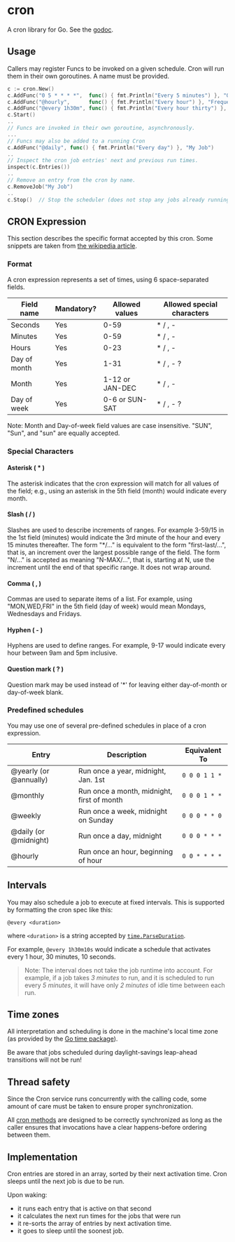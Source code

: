 cron
====

A cron library for Go.  See the
[godoc](http://go.pkgdoc.org/github.com/robfig/cron).

## Usage

Callers may register Funcs to be invoked on a given schedule.  Cron will run
them in their own goroutines. A name must be provided.

```go
c := cron.New()
c.AddFunc("0 5 * * * *",  func() { fmt.Println("Every 5 minutes") }, "Often")
c.AddFunc("@hourly",      func() { fmt.Println("Every hour") }, "Frequent")
c.AddFunc("@every 1h30m", func() { fmt.Println("Every hour thirty") }, "Less Frequent")
c.Start()
..
// Funcs are invoked in their own goroutine, asynchronously.
...
// Funcs may also be added to a running Cron
c.AddFunc("@daily", func() { fmt.Println("Every day") }, "My Job")
..
// Inspect the cron job entries' next and previous run times.
inspect(c.Entries())
..
// Remove an entry from the cron by name.
c.RemoveJob("My Job")
..
c.Stop()  // Stop the scheduler (does not stop any jobs already running).
```

## CRON Expression

This section describes the specific format accepted by this cron.  Some snippets
are taken from [the wikipedia article](http://en.wikipedia.org/wiki/Cron).

### Format

A cron expression represents a set of times, using 6 space-separated fields.

Field name | Mandatory? | Allowed values | Allowed special characters
---------- | ---------- | -------------- | --------------------------
Seconds | Yes 	| 0-59 | * / , -
Minutes | Yes 	| 0-59 | * / , -
Hours 	| Yes 	| 0-23 | * / , -
Day of month | Yes | 1-31 | * / , - ?
Month 	| Yes 	| 1-12 or JAN-DEC | * / , -
Day of week | Yes | 0-6 or SUN-SAT | * / , - ?

Note: Month and Day-of-week field values are case insensitive.  "SUN", "Sun",
and "sun" are equally accepted.

### Special Characters

#### Asterisk ( * )

The asterisk indicates that the cron expression will match for all values of the
field; e.g., using an asterisk in the 5th field (month) would indicate every
month.

#### Slash ( / )

Slashes are used to describe increments of ranges. For example 3-59/15 in the
1st field (minutes) would indicate the 3rd minute of the hour and every 15
minutes thereafter. The form "*/..." is equivalent to the form "first-last/...",
that is, an increment over the largest possible range of the field.  The form
"N/..." is accepted as meaning "N-MAX/...", that is, starting at N, use the
increment until the end of that specific range.  It does not wrap around.

#### Comma ( , )

Commas are used to separate items of a list. For example, using "MON,WED,FRI" in
the 5th field (day of week) would mean Mondays, Wednesdays and Fridays.

#### Hyphen ( - )

Hyphens are used to define ranges. For example, 9-17 would indicate every
hour between 9am and 5pm inclusive.

#### Question mark ( ? )

Question mark may be used instead of '*' for leaving either day-of-month or
day-of-week blank.

### Predefined schedules

You may use one of several pre-defined schedules in place of a cron expression.

Entry | Description | Equivalent To
----- | ----------- | -------------
@yearly (or @annually) | Run once a year, midnight, Jan. 1st | <code>0 0 0 1 1 *</code>
@monthly | Run once a month, midnight, first of month | <code>0 0 0 1 * *</code>
@weekly | Run once a week, midnight on Sunday | <code>0 0 0 * * 0</code>
@daily (or @midnight) | Run once a day, midnight | <code>0 0 0 * * *</code>
@hourly | Run once an hour, beginning of hour | <code>0 0 * * * *</code>

## Intervals

You may also schedule a job to execute at fixed intervals.  This is supported by
formatting the cron spec like this:

    @every <duration>

where `<duration>` is a string accepted by
[`time.ParseDuration`](http://golang.org/pkg/time/#ParseDuration).

For example, `@every 1h30m10s` would indicate a schedule that activates every 
1 hour, 30 minutes, 10 seconds.

> Note: The interval does not take the job runtime into account.  For example,
> if a job takes *3 minutes* to run, and it is scheduled to run every *5 minutes*,
> it will have only *2 minutes* of idle time between each run.

## Time zones

All interpretation and scheduling is done in the machine's local time zone (as
provided by the [Go time package](http://www.golang.org/pkg/time)).

Be aware that jobs scheduled during daylight-savings leap-ahead transitions will
not be run!

## Thread safety

Since the Cron service runs concurrently with the calling code, some amount of
care must be taken to ensure proper synchronization.

All [cron methods](http://go.pkgdoc.org/github.com/robfig/cron#Cron) are
designed to be correctly synchronized as long as the caller ensures that
invocations have a clear happens-before ordering between them.

## Implementation

Cron entries are stored in an array, sorted by their next activation time.  Cron
sleeps until the next job is due to be run.

Upon waking:
* it runs each entry that is active on that second
* it calculates the next run times for the jobs that were run
* it re-sorts the array of entries by next activation time.
* it goes to sleep until the soonest job.

